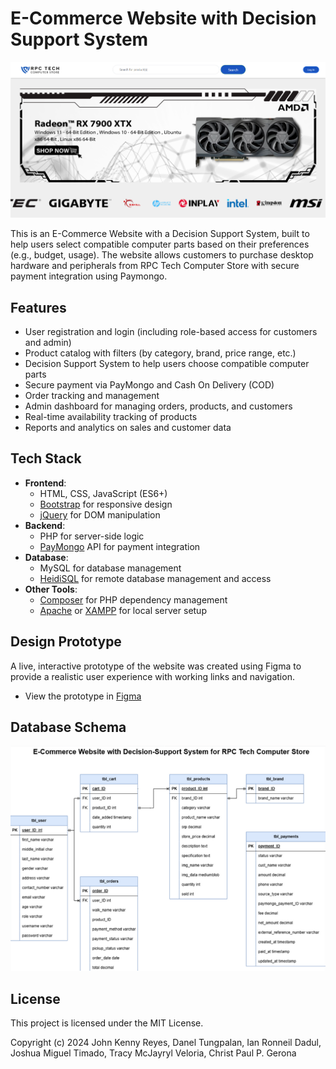 # E-Commerce Website with Decision Support System

![Screenshot of the website](assets/preview/Homepage.png)


This is an E-Commerce Website with a Decision Support System, built to help users select compatible computer parts based on their preferences (e.g., budget, usage). The website allows customers to purchase desktop hardware and peripherals from RPC Tech Computer Store with secure payment integration using Paymongo.

## Features

- User registration and login (including role-based access for customers and admin)
- Product catalog with filters (by category, brand, price range, etc.)
- Decision Support System to help users choose compatible computer parts
- Secure payment via PayMongo and Cash On Delivery (COD)
- Order tracking and management
- Admin dashboard for managing orders, products, and customers
- Real-time availability tracking of products
- Reports and analytics on sales and customer data

## Tech Stack

- **Frontend**: 
  - HTML, CSS, JavaScript (ES6+)
  - [Bootstrap](https://getbootstrap.com/) for responsive design
  - [jQuery](https://jquery.com/) for DOM manipulation
- **Backend**:
  - PHP for server-side logic
  - [PayMongo](https://www.paymongo.com) API for payment integration
- **Database**: 
  - MySQL for database management
  - [HeidiSQL](https://www.heidisql.com/) for remote database management and access
- **Other Tools**:
  - [Composer](https://getcomposer.org/) for PHP dependency management
  - [Apache](https://httpd.apache.org/) or [XAMPP](https://www.apachefriends.org/index.html) for local server setup


## Design Prototype

A live, interactive prototype of the website was created using Figma to provide a realistic user experience with working links and navigation. 

- View the prototype in [Figma](https://www.figma.com/design/oZP1HryJzSm8Dqhd2I4RLX/RPC-COMPUTER-STORE-UI?node-id=0-1&t=O13xXVhRiLg3ys4W-1)


## Database Schema

![Screenshot of the website](assets/preview/Schema.png)


## License

This project is licensed under the MIT License.

Copyright (c) 2024 John Kenny Reyes, Danel Tungpalan, Ian Ronneil Dadul, Joshua Miguel Timado, Tracy McJayryl Veloria, Christ Paul P. Gerona

